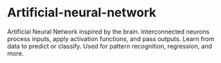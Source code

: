 # Artificial-neural-network
Artificial Neural Network inspired by the brain. Interconnected neurons process inputs, apply activation functions, and pass outputs. Learn from data to predict or classify. Used for pattern recognition, regression, and more.
